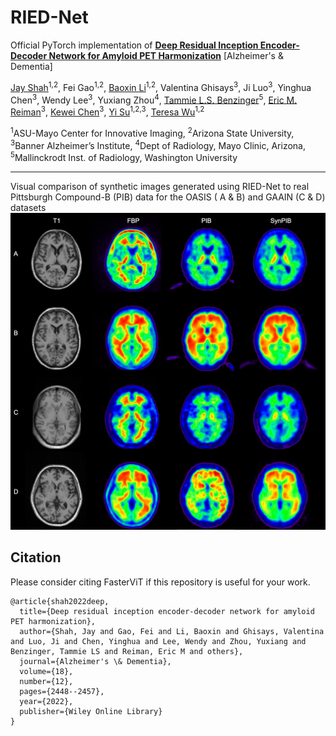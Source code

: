 # RIED-Net
Official PyTorch implementation of [**Deep Residual Inception Encoder-Decoder Network for Amyloid PET Harmonization**](https://alz-journals.onlinelibrary.wiley.com/doi/10.1002/alz.12564) [Alzheimer's &amp; Dementia]

[Jay Shah](https://www.public.asu.edu/~jgshah1/)<sup>1,2</sup>,
Fei Gao<sup>1,2</sup>, 
[Baoxin Li](https://www.public.asu.edu/~bli24/)<sup>1,2</sup>,
Valentina Ghisays<sup>3</sup>, 
Ji Luo<sup>3</sup>, 
Yinghua Chen<sup>3</sup>, 
Wendy Lee<sup>3</sup>, 
Yuxiang Zhou<sup>4</sup>, 
[Tammie L.S. Benzinger](https://scholar.google.com/citations?user=fr-fkIwAAAAJ&hl=en)<sup>5</sup>, 
[Eric M. Reiman](https://scholar.google.com/citations?user=I-Khl7AAAAAJ&hl=en)<sup>3</sup>,
[Kewei Chen](https://scholar.google.com/citations?user=d83ZIzEAAAAJ&hl=en)<sup>3</sup>,
[Yi Su](https://scholar.google.com/citations?user=vdZKSEIAAAAJ&hl=en)<sup>1,2,3</sup>,
[Teresa Wu](https://labs.engineering.asu.edu/wulab/person/teresa-wu-2/)<sup>1,2</sup>

<sup>1</sup>ASU-Mayo Center for Innovative Imaging,
<sup>2</sup>Arizona State University,
<sup>3</sup>Banner Alzheimer’s Institute,
<sup>4</sup>Dept of Radiology, Mayo Clinic, Arizona,
<sup>5</sup>Mallinckrodt Inst. of Radiology, Washington University

---

Visual comparison of synthetic images generated using RIED-Net to real Pittsburgh Compound-B (PIB) data for the OASIS ( A &amp; B) and GAAIN (C &amp; D) datasets
![RIED results](imgs/ried_results.jpg)

## Citation

Please consider citing FasterViT if this repository is useful for your work. 

```
@article{shah2022deep,
  title={Deep residual inception encoder-decoder network for amyloid PET harmonization},
  author={Shah, Jay and Gao, Fei and Li, Baoxin and Ghisays, Valentina and Luo, Ji and Chen, Yinghua and Lee, Wendy and Zhou, Yuxiang and Benzinger, Tammie LS and Reiman, Eric M and others},
  journal={Alzheimer's \& Dementia},
  volume={18},
  number={12},
  pages={2448--2457},
  year={2022},
  publisher={Wiley Online Library}
}
```
